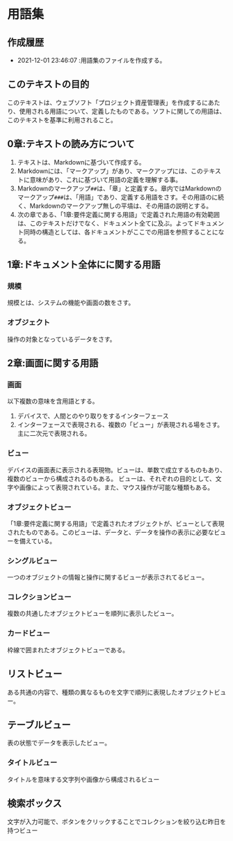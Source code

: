 # 用語集
## 作成履歴
- 2021-12-01 23:46:07 :用語集のファイルを作成する。

## このテキストの目的
このテキストは、ウェブソフト「プロジェクト資産管理表」を作成するにあたり、使用される用語について、定義したものである。ソフトに関しての用語は、このテキストを基準に利用されること。

## 0章:テキストの読み方について

1. テキストは、Markdownに基づいて作成する。
1. Markdownには、「マークアップ」があり、マークアップには、このテキストに意味があり、これに基づいて用語の定義を理解する事。
1. Markdownのマークアップ`##`は、「章」と定義する。章内ではMarkdownのマークアップ`###`は、「用語」であり、定義する用語をさす。その用語のに続く、Markdownのマークアップ無しの平墳は、その用語の説明とする。
1. 次の章である、「1章:要件定義に関する用語」で定義された用語の有効範囲は、このテキストだけでなく、ドキュメント全てに及ぶ。よってドキュメント同時の構造としては、各ドキュメントがここでの用語を参照することになる。

## 1章:ドキュメント全体にに関する用語

### 規模

規模とは、システムの機能や画面の数をさす。

### オブジェクト

操作の対象となっているデータをさす。

## 2章:画面に関する用語

### 画面

以下複数の意味を含用語とする。

1. デバイスで、人間とのやり取りをするインターフェース
1. インターフェースで表現される、複数の「ビュー」が表現される場をさす。主に二次元で表現される。

### ビュー

デバイスの画面表に表示される表現物。ビューは、単数で成立するものもあり、複数のビューから構成されるのもある。
ビューは、それぞれの目的として、文字や画像によって表現されている。また、マウス操作が可能な種類もある。

### オブジェクトビュー

「1章:要件定義に関する用語」で定義されたオブジェクトが、ビューとして表現されたものである。このビューは、データと、データを操作の表示に必要なビューを備えている。

### シングルビュー

一つのオブジェクトの情報と操作に関するビューが表示されてるビュー。

### コレクションビュー

複数の共通したオブジェクトビューを順列に表示したビュー。

### カードビュー

枠線で囲まれたオブジェクトビューである。

## リストビュー

ある共通の内容で、種類の異なるものを文字で順列に表現したオブジェクトビュー。

## テーブルビュー

表の状態でデータを表示したビュー。

### タイトルビュー

タイトルを意味する文字列や画像から構成されるビュー

## 検索ボックス

文字が入力可能で、ボタンをクリックすることでコレクションを絞り込む昨日を持つビュー


